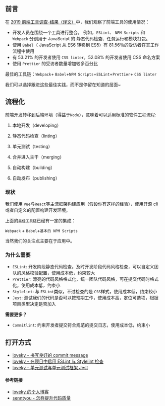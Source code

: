 ## 前言

在 [2019 前端工具调查-结果（译文）](https://github.com/yanyue404/blog/issues/101)中，我们观察了前端工具的使用情况：

- 开发人员在围绕一个工具进行整合。 例如，`ESLint`、 `NPM Scripts` 和 `Webpack` 分别用于 JavaScript 的 静态代码检查、任务运行和模块打包。
- 使用 `Babel`（ JavaScript 从 ES6 转移到 ES5）有 81.56％的受访者在其工作流程中使用
- 有 53.21% 的开发者使用 `CSS linter`，52.08% 的开发者使用 CSS 命名方案
- 使用 `Prettier` 的受访者数量增加较多百分比

最佳的工具链：`Webpack`+ `Babel`+`NPM Scripts`+`ESLint`+`Prettier`+ `CSS linter`

我们可以选择跟进这些最佳实践，而不是停留在知道的层面~

## 流程化

前端开发转移到后端环境（得益于`Node`），意味着可以适用标准的软件工程流程:

1. 本地开发（developing）

2. 静态代码检查（linting）

3. 单元测试（testing）

4. 合并进入主干（merging）

5. 自动构建（building）

6. 自动发布（publishing）

### 现状

我们使用 `Vue`与`React`等主流框架构建应用（假设你有这样的经验），使用开源 cli 或者自定义的配置构建开发环境。

上面的`最佳工具链`已经有一定的集成：

`Webpack` + `Babel`+`基本的 NPM Scripts`

当然我们的关注点主要在于应用中。

### 为什么需要

- `ESLint`: 开发阶段静态代码检查，及时开发阶段代码风格检查，可以自定义团队的风格校验配置，使用成本低，约束较大
- `Prettier`: 漂亮的代码风格格式化，统一团队代码风格，可在提交代码时格式化，使用成本低，约束小
- `Stylelint`: 与 `ESLint`类似，不过检查的是 `CSS`样式，使用成本低，约束较小
- `Jest`: 测试我们的代码是否可以按预期工作，使用成本高，定位可选项，根据项目类型决定是否加入

**需要更多？**

- `Commitlint`: 约束开发者提交符合规范的提交日志，使用成本低，约束小

## 打开方式

- [loveky - 书写良好的 commit message](https://loveky.github.io/2018/06/04/write-good-commit-message/)
- [loveky - 在项目中启用 ESLint 与 Stylelint 检查](https://loveky.github.io/2017/08/03/config-eslint-and-stylelint-in-project/)
- [loveky - 单元测试与单元测试框架 Jest](https://loveky.github.io/2018/05/17/unit-test-and-jest/)

#### 参考链接

- [loveky 的个人博客](https://loveky.github.io/archive/)
- [senntyou - 怎样提升代码质量](https://github.com/senntyou/blogs/blob/master/web-advance/12.md)
